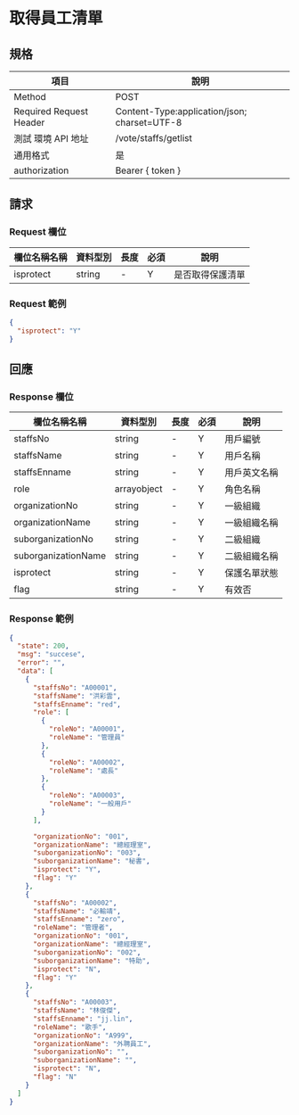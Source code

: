 # 取得員工清單

## 規格

| 項目                    | 說明                                         |
| ----------------------- | -------------------------------------------- |
| Method                  | POST                                         |
| Required Request Header | Content-Type:application/json; charset=UTF-8 |
| 測試 環境 API 地址      | /vote/staffs/getlist                         |
| 通用格式                | 是                                           |
| authorization           | Bearer { token }                             |

## 請求

### Request 欄位

| 欄位名稱名稱 | 資料型別 | 長度 | 必須 | 說明             |
| ------------ | -------- | ---- | ---- | ---------------- |
| isprotect    | string   | -    | Y    | 是否取得保護清單 |

### Request 範例

```json
{
  "isprotect": "Y"
}
```

## 回應

### Response 欄位

| 欄位名稱名稱        | 資料型別    | 長度 | 必須 | 說明         |
| ------------------- | ----------- | ---- | ---- | ------------ |
| staffsNo            | string      | -    | Y    | 用戶編號     |
| staffsName          | string      | -    | Y    | 用戶名稱     |
| staffsEnname        | string      | -    | Y    | 用戶英文名稱 |
| role                | arrayobject | -    | Y    | 角色名稱     |
| organizationNo      | string      | -    | Y    | 一級組織     |
| organizationName    | string      | -    | Y    | 一級組織名稱 |
| suborganizationNo   | string      | -    | Y    | 二級組織     |
| suborganizationName | string      | -    | Y    | 二級組織名稱 |
| isprotect           | string      | -    | Y    | 保護名單狀態 |
| flag                | string      | -    | Y    | 有效否       |

### Response 範例

```json
{
  "state": 200,
  "msg": "succese",
  "error": "",
  "data": [
    {
      "staffsNo": "A00001",
      "staffsName": "洪彩雲",
      "staffsEnname": "red",
      "role": [
        {
          "roleNo": "A00001",
          "roleName": "管理員"
        },
        {
          "roleNo": "A00002",
          "roleName": "處長"
        },
        {
          "roleNo": "A00003",
          "roleName": "一般用戶"
        }
      ],

      "organizationNo": "001",
      "organizationName": "總經理室",
      "suborganizationNo": "003",
      "suborganizationName": "秘書",
      "isprotect": "Y",
      "flag": "Y"
    },
    {
      "staffsNo": "A00002",
      "staffsName": "必輸靖",
      "staffsEnname": "zero",
      "roleName": "管理者",
      "organizationNo": "001",
      "organizationName": "總經理室",
      "suborganizationNo": "002",
      "suborganizationName": "特助",
      "isprotect": "N",
      "flag": "Y"
    },
    {
      "staffsNo": "A00003",
      "staffsName": "林俊傑",
      "staffsEnname": "jj.lin",
      "roleName": "歌手",
      "organizationNo": "A999",
      "organizationName": "外聘員工",
      "suborganizationNo": "",
      "suborganizationName": "",
      "isprotect": "N",
      "flag": "N"
    }
  ]
}
```
